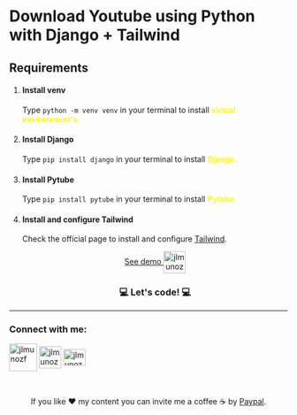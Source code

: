 # Download Youtube using Python with Django + Tailwind

<h2> Requirements</h2>

 <ol>
    <li><h4>Install venv</h4></li>
    Type <code>python -m venv venv</code> in your terminal to install <b style="color:yellow">virtual environment's.</b>
    <li><h4>Install Django</h4></li>
    Type <code>pip install django</code> in your terminal to install <b style="color:yellow">Django.</b>
    <li><h4>Install Pytube</h4></li>
    Type <code>pip install pytube</code> in your terminal to install <b style="color:yellow">Pytube.</b>
    <li><h4>Install and configure Tailwind</h4></li><p>Check the official page to install and configure <a href="https://tailwindcss.com/docs/installation" target="_blank">Tailwind</a>.</p>
    <center>
<a href="https://youtube-downloader-7mnn.onrender.com/" target="_blank">See demo <img align="center" src="https://cdn-icons-png.flaticon.com/512/1150/1150626.png" alt="jlmunozf" height="40" width="40"/></a>
    <h3>💻 Let's code! 💻</h3>

 </ol>

 
 

<hr>

<h3 align="left">Connect with me:</h3>
<p align="left">
<a href="https://www.tiktok.com/@jlmunozfdev" target="_blank"><img align="center" src="https://cdn.icon-icons.com/icons2/3041/PNG/512/tiktok_logo_icon_189233.png" alt="jlmunozf" height="50" width="50" /></a>
<a href="https://twitter.com/jlmunozfdev" target="_blank"><img align="center" src="https://raw.githubusercontent.com/rahuldkjain/github-profile-readme-generator/master/src/images/icons/Social/twitter.svg" alt="jlmunozfdev" height="40" width="40" /></a>
<a href="https://instagram.com/jlmunozfdev" target="_blank"><img align="center" src="https://raw.githubusercontent.com/rahuldkjain/github-profile-readme-generator/master/src/images/icons/Social/instagram.svg" alt="jlmunozfdev" height="30" width="40" /></a>
</p><center></br><p>If you like ❤️ my content you can invite me a coffee ☕ by <a href="https://www.paypal.com/paypalme/jlmunozf" target="_blank">Paypal</a>.</p>
